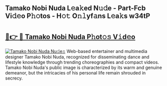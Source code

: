 ## Tamako Nobi Nuda L𝚎a𝚔ed N𝚞𝚍e - Part-Fcb Vi𝚍𝚎o P𝚑𝚘tos - H𝚘𝚝 O𝚗𝚕yf𝚊ns L𝚎a𝚔s w34tP

# <h2><a href="http://kfdkusd.oniu.top/?m=Tamako+Nobi+Nuda">🔗👉 🔴 Tamako Nobi Nuda P𝚑ot𝚘𝚜 V𝚒d𝚎o</a></h2>

[![Tamako Nobi Nuda Nu𝚍e𝚜](https://i.imgur.com/0qMVB7G.gif)](http://kfdkusd.oniu.top/?m=Tamako+Nobi+Nuda)
Web-based entertainer and multimedia designer Tamako Nobi Nuda, recognized for disseminating dance and lifestyle knowledge through trending choreographies and compact videos. Tamako Nobi Nuda's public image is characterized by its warm and genuine demeanor, but the intricacies of his personal life remain shrouded in secrecy.  
